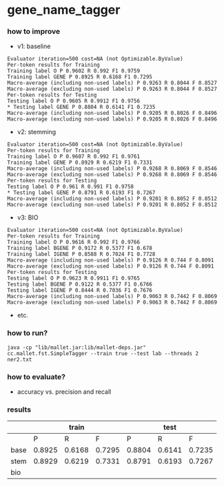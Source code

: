 # gene_name_tagger


### how to improve

- v1: baseline
```
Evaluator iteration=500 cost=NA (not Optimizable.ByValue)
Per-token results for Training
Training label O P 0.9602 R 0.992 F1 0.9759
Training label GENE P 0.8925 R 0.6168 F1 0.7295
Macro-average (including non-used labels) P 0.9263 R 0.8044 F 0.8527
Macro-average (excluding non-used labels) P 0.9263 R 0.8044 F 0.8527
Per-token results for Testing
Testing label O P 0.9605 R 0.9912 F1 0.9756
* Testing label GENE P 0.8804 R 0.6141 F1 0.7235
Macro-average (including non-used labels) P 0.9205 R 0.8026 F 0.8496
Macro-average (excluding non-used labels) P 0.9205 R 0.8026 F 0.8496
```
- v2: stemming
```
Evaluator iteration=500 cost=NA (not Optimizable.ByValue)
Per-token results for Training
Training label O P 0.9607 R 0.992 F1 0.9761
Training label GENE P 0.8929 R 0.6219 F1 0.7331
Macro-average (including non-used labels) P 0.9268 R 0.8069 F 0.8546
Macro-average (excluding non-used labels) P 0.9268 R 0.8069 F 0.8546
Per-token results for Testing
Testing label O P 0.961 R 0.991 F1 0.9758
* Testing label GENE P 0.8791 R 0.6193 F1 0.7267
Macro-average (including non-used labels) P 0.9201 R 0.8052 F 0.8512
Macro-average (excluding non-used labels) P 0.9201 R 0.8052 F 0.8512
```
- v3: BIO
```
Evaluator iteration=500 cost=NA (not Optimizable.ByValue)
Per-token results for Training
Training label O P 0.9616 R 0.992 F1 0.9766
Training label BGENE P 0.9172 R 0.5377 F1 0.678
Training label IGENE P 0.8588 R 0.7024 F1 0.7728
Macro-average (including non-used labels) P 0.9126 R 0.744 F 0.8091
Macro-average (excluding non-used labels) P 0.9126 R 0.744 F 0.8091
Per-token results for Testing
Testing label O P 0.9623 R 0.9911 F1 0.9765
Testing label BGENE P 0.9122 R 0.5377 F1 0.6766
Testing label IGENE P 0.8444 R 0.7036 F1 0.7676
Macro-average (including non-used labels) P 0.9063 R 0.7442 F 0.8069
Macro-average (excluding non-used labels) P 0.9063 R 0.7442 F 0.8069
```
- etc.

### how to run?
```
java -cp "lib/mallet.jar:lib/mallet-deps.jar" cc.mallet.fst.SimpleTagger --train true --test lab --threads 2 ner2.txt
```

### how to evaluate?

- accuracy vs. precision and recall

### results

|      |        | train  |        |        | test   |        |
|------|--------|--------|--------|--------|--------|--------|
|      | P      | R      | F      | P      | R      | F      |
| base | 0.8925 | 0.6168 | 0.7295 | 0.8804 | 0.6141 | 0.7235 |
| stem | 0.8929 | 0.6219 | 0.7331 | 0.8791 | 0.6193 | 0.7267 |
| bio  |        |        |        |        |        |        |